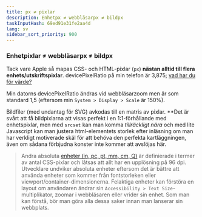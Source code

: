 ```yaml
---
title: px ≠ pixlar
description: Enhetpx ≠ webbläsarpx ≠ bildpx
taskInputHash: 69ed91e31fe2aa4d
lang: sv
sidebar_sort_priority: 900
---
```

### Enhetpixlar ≠ webbläsarpx ≠ bildpx

Tack vare Apple så mapas CSS- och HTML-pixlar (`px`) **nästan alltid till flera enhets/utskriftspixlar**. devicePixelRatio på min telefon är 3,875; [vad har du för värde?](https://www.mydevice.io/)

Min datorns devicePixelRatio ändras vid webbläsarzoom men är som standard 1,5 (eftersom min `System > Display > Scale` är 150%).

Bildfiler (med undantag för SVG) avkodas till en matris av pixlar. **Det är svårt att få bildpixlarna att visas perfekt i en 1:1-förhållande med enhetspixlar, men med `srcset` kan man komma *tillräckligt nära* och med lite Javascript kan man justera html-elementets storlek efter inläsning om man har verkligt motiverade skäl för att behöva den perfekta kartläggningen, även om sådana förbjudna konster inte kommer att avslöjas här.

> Andra absoluta [enheter (in, pc, pt, mm, cm, Q)](https://developer.mozilla.org/en-US/docs/Web/CSS/length) är definierade i termer av antal CSS-pixlar och låtsas att allt har en upplösning på 96 dpi. Utvecklare undviker absoluta enheter eftersom det är bättre att använda enheter som kommer från fontstorleken eller viewport/container-dimensionerna. Felaktiga enheter kan förstöra en layout om användaren ändrar sin `Accessibility > Text Size`-multiplikator, zoomar i webbläsaren eller vrider sin enhet. Som man kan förstå, bör man göra alla dessa saker innan man lanserar sin webbplats.
